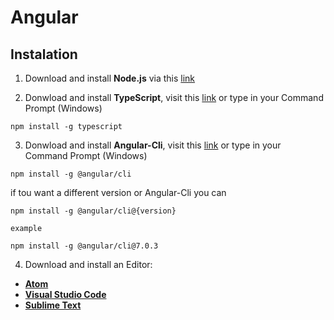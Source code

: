 # Angular 
## Instalation
1. Download and install **Node.js** via this [link](https://nodejs.org/es/download/)

2. Donwload and install **TypeScript**, visit this [link](https://www.typescriptlang.org/) or type in your Command Prompt (Windows)

``` 
npm install -g typescript
```
3. Donwload and install **Angular-Cli**, visit this [link](https://cli.angular.io/) or type in your Command Prompt (Windows)

``` 
npm install -g @angular/cli
```
if tou want a different version or Angular-Cli you can
``` 
npm install -g @angular/cli@{version}

example

npm install -g @angular/cli@7.0.3
```
4. Download and install an Editor:
- __[Atom](https://atom.io/)__
- __[Visual Studio Code](https://code.visualstudio.com/docs)__
- __[Sublime Text](https://www.sublimetext.com)__
